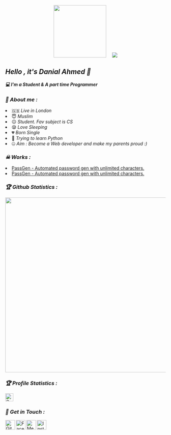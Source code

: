 <!-- Github README -->
<p align="center"><a href="https://github.com/Danny-05">
<img height="165" src="https://github-readme-stats.vercel.app/api?username=Danny-05&show_icons=true&include_all_commits=true&theme=react&cache_seconds=3200&hide_border=true" /></a>
&nbsp;&nbsp;&nbsp;
<a href="https://github.com/htr-tech"><img src="https://github-readme-stats.vercel.app/api/top-langs/?username=Danny-05&layout=compact&theme=react&hide_border=true" />
</a></p>

<h2><b><i>Hello , it's Danial Ahmed 👋</i></b></h2>
<b><i>💻 I'm a Student & A part time Programmer</i></b>

<h3><b><i>🤠 About me :</i></b></h3>
<li> 🇬🇧 <i>Live in London</i></li>
<li> 😇 <i>Muslim</i></li>
<li> 😐 <i>Student. Fav subject is CS</i></li>
<li> 😪 <i>Love Sleeping</i></li>
<li> 💔 <i>Born Single</i></li>
<li> 🐍 <i>Trying to learn Python</i></li>
<li> 🤐 <i>Aim : Become a Web developer and make my parents proud :)</i></li>

<h3><b><i>☠ Works :</i></b></h3>
<li> <a href="https://github.com/DANNY-05/password-generator">PassGen - Automated password gen with unlimited characters.</a>
<li> <a href="https://github.com/DANNY-05/password-generator">PassGen - Automated password gen with unlimited characters.</a>


<h3><b><i>🏆 Github Statistics :</i></b></h3>
<a href="https://github.com/Danny-05"><img width=550 src="https://github-profile-trophy.vercel.app/?username=Danny-05&theme=dracula&no-frame=true&title=Followers,Stars,Commit,Repository,Issues"/></a>

<h3><b><i>🏆 Profile Statistics :</i></b></h3>
<a href="https://github.com/htr-tech"><img height="25" title="Counter" src="https://komarev.com/ghpvc/?username=htr-tech&color=blueviolet&style=flat-square"></a>

<h3><b><i>📡 Get in Touch :</i></b></h3>
<a href="https://github.com/htr-tech"><img align="left" title="Github" alt="Github" width="30px" src="assets/github.png" /></a>
<a href="https://fb.com/tahmid.rayat.official"><img align="left" title="Facebook" alt="Facebook" width="30px" src="assets/facebook.png" /></a>
<a href="https://m.me/tahmid.rayat.official"><img align="left" title="Messenger" alt="Messenger" width="30px" src="assets/messenger.png" /></a>
<a href="https://www.instagram.com/tahmid.rayat"><img align="left" title="Instagram" alt="Instagram" width="30px" src="assets/instagram.png" /></a>

